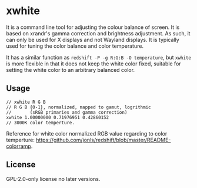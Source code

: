 # xwhite

It is a command line tool for adjusting the colour balance of screen.  It is based on xrandr's gamma correction and brightness adjustment.  As such, it can only be used for X displays and not Wayland displays.  It is typically used for tuning the color balance and color temperature.  

It has a similar function as `redshift -P -g R:G:B -O temperature`, but `xwhite` is more flexible in that it does not keep the white color fixed, suitable for setting the white color to an arbitrary balanced color.

## Usage

```
// xwhite R G B
// R G B {0-1}, normalized, mapped to gamut, logrithmic
//       (sRGB primaries and gamma correction)
xwhite 1.00000000 0.71976951 0.42860152
// 3000K color temperture.
```

Reference for white color normalized RGB value regarding to color temperture: https://github.com/jonls/redshift/blob/master/README-colorramp.

## License

GPL-2.0-only license no later versions.
